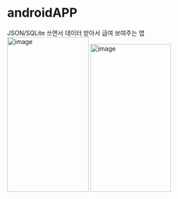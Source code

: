 # androidAPP
JSON/SQLite 쓰면서 데이터 받아서 급여 보여주는 앱
<img width="188" height="356" alt="image" src="https://github.com/user-attachments/assets/c3033ea9-f0fc-451e-a13a-52a180d904d2" />
<img width="186" height="340" alt="image" src="https://github.com/user-attachments/assets/fb78db78-0517-44b7-b143-5a1c3e9b3ec9" />


